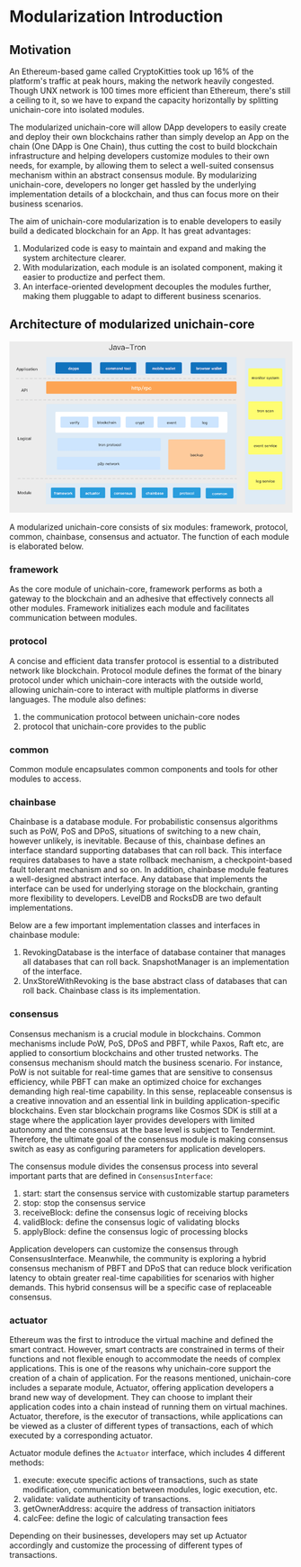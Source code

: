 # Modularization Introduction

## Motivation

An Ethereum-based game called CryptoKitties took up 16% of the platform's traffic at peak hours, making the network heavily congested. Though UNX network is 100 times more efficient than Ethereum, there's still a ceiling to it, so we have to expand the capacity horizontally by splitting unichain-core into isolated modules.

The modularized unichain-core will allow DApp developers to easily create and deploy their own blockchains rather than simply develop an App on the chain (One DApp is One Chain), thus cutting the cost to build blockchain infrastructure and helping developers customize modules to their own needs, for example, by allowing them to select a well-suited consensus mechanism within an abstract consensus module. By modularizing unichain-core, developers no longer get hassled by the underlying implementation details of a blockchain, and thus can focus more on their business scenarios.

The aim of unichain-core modularization is to enable developers to easily build a dedicated blockchain for an App. It has great advantages:

1. Modularized code is easy to maintain and expand and making the system architecture clearer.
2. With modularization, each module is an isolated component, making it easier to productize and perfect them.
3. An interface-oriented development decouples the modules further, making them pluggable to adapt to different business scenarios.

## Architecture of modularized unichain-core

![modular-structure](https://github.com/uniworld-io/unichain-core/blob/develop/docs/images/module.png)

A modularized unichain-core consists of six modules: framework, protocol, common, chainbase, consensus and actuator. The function of each module is elaborated below.

### framework

As the core module of unichain-core, framework performs as both a gateway to the blockchain and an adhesive that effectively connects all other modules. Framework initializes each module and facilitates communication between modules.

### protocol

A concise and efficient data transfer protocol is essential to a distributed network like blockchain. Protocol module defines the format of the binary protocol under which unichain-core interacts with the outside world, allowing unichain-core to interact with multiple platforms in diverse languages. The module also defines:

1. the communication protocol between unichain-core nodes
2. protocol that unichain-core provides to the public

### common

Common module encapsulates common components and tools for other modules to access.

### chainbase

Chainbase is a database module. For probabilistic consensus algorithms such as PoW, PoS and DPoS, situations of switching to a new chain, however unlikely, is inevitable. Because of this, chainbase defines an interface standard supporting databases that can roll back. This interface requires databases to have a state rollback mechanism, a checkpoint-based fault tolerant mechanism and so on.
In addition, chainbase module features a well-designed abstract interface. Any database that implements the interface can be used for underlying storage on the blockchain, granting more flexibility to developers. LevelDB and RocksDB are two default implementations.

Below are a few important implementation classes and interfaces in chainbase module:

1. RevokingDatabase is the interface of database container that manages all databases that can roll back. SnapshotManager is an implementation of the interface.
2. UnxStoreWithRevoking is the base abstract class of databases that can roll back. Chainbase class is its implementation.

### consensus

Consensus mechanism is a crucial module in blockchains. Common mechanisms include PoW, PoS, DPoS and PBFT, while Paxos, Raft etc, are applied to consortium blockchains and other trusted networks. The consensus mechanism should match the business scenario. For instance, PoW is not suitable for real-time games that are sensitive to consensus efficiency, while PBFT can make an optimized choice for exchanges demanding high real-time capability. In this sense, replaceable consensus is a creative innovation and an essential link in building application-specific blockchains. Even star blockchain programs like Cosmos SDK is still at a stage where the application layer provides developers with limited autonomy and the consensus at the base level is subject to Tendermint. Therefore, the ultimate goal of the consensus module is making consensus switch as easy as configuring parameters for application developers.

The consensus module divides the consensus process into several important parts that are defined in `ConsensusInterface`:
1. start: start the consensus service with customizable startup parameters
2. stop: stop the consensus service
3. receiveBlock: define the consensus logic of receiving blocks
4. validBlock: define the consensus logic of validating blocks
5. applyBlock: define the consensus logic of processing blocks

Application developers can customize the consensus through ConsensusInterface. Meanwhile, the community is exploring a hybrid consensus mechanism of PBFT and DPoS that can reduce block verification latency to obtain greater real-time capabilities for scenarios with higher demands. This hybrid consensus will be a specific case of replaceable consensus.

### actuator

Ethereum was the first to introduce the virtual machine and defined the smart contract. However, smart contracts are constrained in terms of their functions and not flexible enough to accommodate the needs of complex applications. This is one of the reasons why unichain-core support the creation of a chain of application. For the reasons mentioned, unichain-core includes a separate module, Actuator, offering application developers a brand new way of development. They can choose to implant their application codes into a chain instead of running them on virtual machines. Actuator, therefore, is the executor of transactions, while applications can be viewed as a cluster of different types of transactions, each of which executed by a corresponding actuator.

Actuator module defines the `Actuator` interface, which includes 4 different methods:
1. execute: execute specific actions of transactions, such as state modification, communication between modules, logic execution, etc.
2. validate: validate authenticity of transactions.
3. getOwnerAddress: acquire the address of transaction initiators
4. calcFee: define the logic of calculating transaction fees

Depending on their businesses, developers may set up Actuator accordingly and customize the processing of different types of transactions.
 